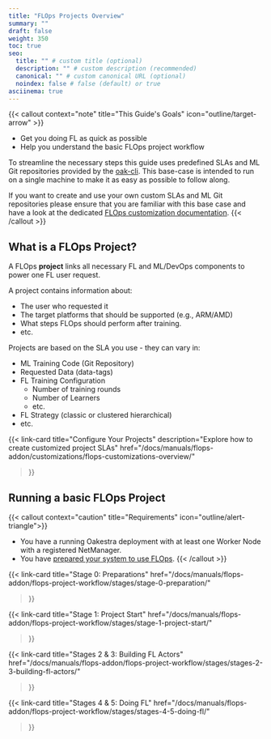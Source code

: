 ```yaml
---
title: "FLOps Projects Overview"
summary: ""
draft: false
weight: 350
toc: true
seo:
  title: "" # custom title (optional)
  description: "" # custom description (recommended)
  canonical: "" # custom canonical URL (optional)
  noindex: false # false (default) or true
asciinema: true
---
```


{{< callout context="note" title="This Guide's Goals" icon="outline/target-arrow" >}}
  - Get you doing FL as quick as possible
  - Help you understand the basic FLOps project workflow 
    
  To streamline the necessary steps this guide uses predefined SLAs and ML Git repositories provided by the [oak-cli](/docs/getting-started/deploy-app/with-the-cli/).
  This base-case is intended to run on a single machine to make it as easy as possible to follow along.

  If you want to create and use your own custom SLAs and ML Git repositories please ensure that you are familiar with this base case
  and have a look at the dedicated [FLOps customization documentation](/docs/manuals/flops-addon/customizations/flops-customizations-overview/).
{{< /callout >}}

## What is a FLOps Project?
A FLOps **project** links all necessary FL and ML/DevOps components to power one FL user request.

A project contains information about:
- The user who requested it
- The target platforms that should be supported (e.g., ARM/AMD)
- What steps FLOps should perform after training.
- etc.

Projects are based on the SLA you use - they can vary in:
- ML Training Code (Git Repository)
- Requested Data (data-tags)
- FL Training Configuration
  - Number of training rounds
  - Number of Learners
  - etc.
- FL Strategy (classic or clustered hierarchical)
- etc.

{{< link-card
  title="Configure Your Projects"
  description="Explore how to create customized project SLAs"
  href="/docs/manuals/flops-addon/customizations/flops-customizations-overview/"
>}}

## Running a basic FLOps Project

{{< callout context="caution" title="Requirements" icon="outline/alert-triangle">}}
  - You have a running Oakestra deployment with at least one Worker Node with a registered NetManager.
  - You have [prepared your system to use FLOps](/docs/manuals/flops-addon/preparations/flops-preparations-overview/).
{{< /callout >}}

{{< link-card
  title="Stage 0: Preparations"
  href="/docs/manuals/flops-addon/flops-project-workflow/stages/stage-0-preparation/"
>}}

{{< link-card
  title="Stage 1: Project Start"
  href="/docs/manuals/flops-addon/flops-project-workflow/stages/stage-1-project-start/"
>}}

{{< link-card
  title="Stages 2 & 3: Building FL Actors"
  href="/docs/manuals/flops-addon/flops-project-workflow/stages/stages-2-3-building-fl-actors/"
>}}

{{< link-card
  title="Stages 4 & 5: Doing FL"
  href="/docs/manuals/flops-addon/flops-project-workflow/stages/stages-4-5-doing-fl/"
>}}


